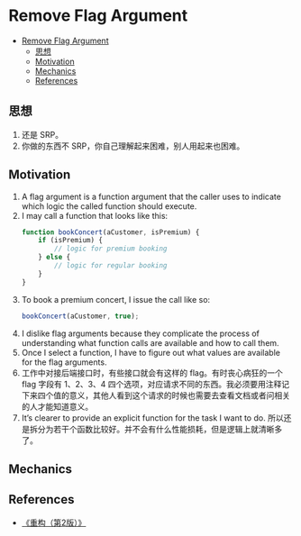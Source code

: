 # Remove Flag Argument

<!-- TOC -->

- [Remove Flag Argument](#remove-flag-argument)
    - [思想](#思想)
    - [Motivation](#motivation)
    - [Mechanics](#mechanics)
    - [References](#references)

<!-- /TOC -->


## 思想
1. 还是 SRP。
2. 你做的东西不 SRP，你自己理解起来困难，别人用起来也困难。


## Motivation
1. A flag argument is a function argument that the caller uses to indicate which logic the called function should execute. 
2. I may call a function that looks like this:
    ```js
    function bookConcert(aCustomer, isPremium) {
        if (isPremium) {
            // logic for premium booking
        } else {
            // logic for regular booking
        }
    }
    ```
3. To book a premium concert, I issue the call like so:
    ```js
    bookConcert(aCustomer, true);
    ```
4. I dislike flag arguments because they complicate the process of understanding what function calls are available and how to call them. 
5. Once I select a function, I have to figure out what values are available for the flag arguments. 
6. 工作中对接后端接口时，有些接口就会有这样的 flag。有时丧心病狂的一个 flag 字段有 1、2、3、4 四个选项，对应请求不同的东西。我必须要用注释记下来四个值的意义，其他人看到这个请求的时候也需要去查看文档或者问相关的人才能知道意义。
7. It’s clearer to provide an explicit function for the task I want to do. 所以还是拆分为若干个函数比较好。并不会有什么性能损耗，但是逻辑上就清晰多了。


## Mechanics


## References
* [《重构（第2版）》](https://book.douban.com/subject/33400354/)
